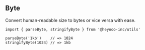 ## Byte

Convert human-readable size to bytes or vice versa with ease.

```
import { parseByte, stringifyByte } from '@heyooo-inc/utils'

parseByte('1kb')    // => 1024
stringifyByte(1024) // => 1kb
```